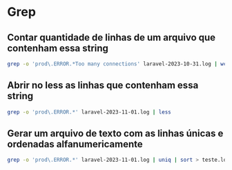 # Grep

## Contar quantidade de linhas de um arquivo que contenham essa string
```bash
grep -o 'prod\.ERROR.*Too many connections' laravel-2023-10-31.log | wc -l
```

## Abrir no less as linhas que contenham essa string
```bash
grep -o 'prod\.ERROR.*' laravel-2023-11-01.log | less
```

## Gerar um arquivo de texto com as linhas únicas e ordenadas alfanumericamente
```bash
grep -o 'prod\.ERROR.*' laravel-2023-11-01.log | uniq | sort > teste.log
```
